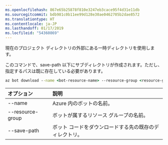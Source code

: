 ```yaml
---
ms.openlocfilehash: 867e65b25878f810e3247eb3cace95f4d31e11db
ms.sourcegitcommit: bdb981c0b11ee99d128e30ae0462705b2dae8572
ms.translationtype: HT
ms.contentlocale: ja-JP
ms.lasthandoff: 01/17/2019
ms.locfileid: "54360869"
---
```

現在のプロジェクト ディレクトリの外部にある一時ディレクトリを使用します。 

このコマンドで、save-path 以下にサブディレクトリが作成されます。ただし、指定するパスは既に存在している必要があります。

```cmd
az bot download --name <bot-resource-name> --resource-group <resource-group-name> --save-path "<path>"
```

| オプション | 説明 |
|:---|:---|
| --name | Azure 内のボットの名前。 |
| --resource-group | ボットが属するリソース グループの名前。 |
| --save-path | ボット コードをダウンロードする先の既存のディレクトリ。 |